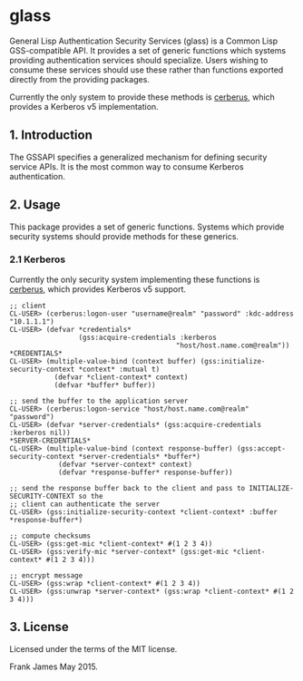 # glass
General Lisp Authentication Security Services (glass) is a Common Lisp GSS-compatible API. It provides a set of 
generic functions which systems providing authentication services should specialize. Users wishing to consume
these services should use these rather than functions exported directly from the providing packages. 

Currently the only system to provide these methods is [cerberus](https://github.com/fjames86/cerberus), which provides 
a Kerberos v5 implementation.

## 1. Introduction
The GSSAPI specifies a generalized mechanism for defining security service APIs. It is the most common way 
to consume Kerberos authentication. 

## 2. Usage
This package provides a set of generic functions. Systems which provide security systems should provide 
methods for these generics.

### 2.1 Kerberos
Currently the only security system implementing these functions is [cerberus](https://github.com/fjames86/cerberus),
which provides Kerberos v5 support.

```
;; client
CL-USER> (cerberus:logon-user "username@realm" "password" :kdc-address "10.1.1.1")
CL-USER> (defvar *credentials* 
                 (gss:acquire-credentials :kerberos 
                                         "host/host.name.com@realm"))
*CREDENTIALS*
CL-USER> (multiple-value-bind (context buffer) (gss:initialize-security-context *context* :mutual t)
           (defvar *client-context* context)
           (defvar *buffer* buffer))

;; send the buffer to the application server
CL-USER> (cerberus:logon-service "host/host.name.com@realm" "password")
CL-USER> (defvar *server-credentials* (gss:acquire-credentials :kerberos nil))
*SERVER-CREDENTIALS*
CL-USER> (multiple-value-bind (context response-buffer) (gss:accept-security-context *server-credentials* *buffer*)
            (defvar *server-context* context)
            (defvar *response-buffer* response-buffer))

;; send the response buffer back to the client and pass to INITIALIZE-SECURITY-CONTEXT so the 
;; client can authenticate the server
CL-USER> (gss:initialize-security-context *client-context* :buffer *response-buffer*)

;; compute checksums
CL-USER> (gss:get-mic *client-context* #(1 2 3 4))
CL-USER> (gss:verify-mic *server-context* (gss:get-mic *client-context* #(1 2 3 4)))

;; encrypt message
CL-USER> (gss:wrap *client-context* #(1 2 3 4))
CL-USER> (gss:unwrap *server-context* (gss:wrap *client-context* #(1 2 3 4)))

```

## 3. License
Licensed under the terms of the MIT license.

Frank James 
May 2015.

